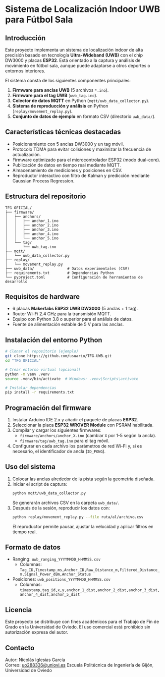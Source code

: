 Sistema de Localización Indoor UWB para Fútbol Sala
====================================================

Introducción
------------
Este proyecto implementa un sistema de localización indoor de alta precisión basado en tecnología **Ultra-Wideband (UWB)** con el chip DW3000 y placas **ESP32**. Está orientado a la captura y análisis de movimiento en fútbol sala, aunque puede adaptarse a otros deportes o entornos interiores.

El sistema consta de los siguientes componentes principales:

1. **Firmware para anclas UWB** (5 archivos `*.ino`).  
2. **Firmware para el tag UWB** (`uwb_tag.ino`).  
3. **Colector de datos MQTT** en Python (`mqtt/uwb_data_collector.py`).  
4. **Sistema de reproducción y análisis** en Python (`replay/movement_replay.py`).  
5. **Conjunto de datos de ejemplo** en formato CSV (directorio `uwb_data/`).

Características técnicas destacadas
----------------------------------
* Posicionamiento con 5 anclas DW3000 y un tag móvil.  
* Protocolo TDMA para evitar colisiones y maximizar la frecuencia de actualización.  
* Firmware optimizado para el microcontrolador ESP32 (modo dual-core).  
* Publicación de datos en tiempo real mediante MQTT.  
* Almacenamiento de mediciones y posiciones en CSV.  
* Reproductor interactivo con filtro de Kalman y predicción mediante Gaussian Process Regression.

Estructura del repositorio
-------------------------
```
TFG OFICIAL/
├── firmware/
│   ├── anchors/
│   │   ├── anchor_1.ino
│   │   ├── anchor_2.ino
│   │   ├── anchor_3.ino
│   │   ├── anchor_4.ino
│   │   └── anchor_5.ino
│   └── tag/
│       └── uwb_tag.ino
├── mqtt/
│   └── uwb_data_collector.py
├── replay/
│   └── movement_replay.py
├── uwb_data/               # Datos experimentales (CSV)
├── requirements.txt        # Dependencias Python
└── pyproject.toml          # Configuración de herramientas de desarrollo
```

Requisitos de hardware
----------------------
* 6 placas **Makerfabs ESP32 UWB DW3000** (5 anclas + 1 tag).  
* Router Wi-Fi 2.4 GHz para la transmisión MQTT.  
* Equipo con Python 3.8 o superior para el análisis de datos.  
* Fuente de alimentación estable de 5 V para las anclas.

Instalación del entorno Python
------------------------------
```bash
# Clonar el repositorio (ejemplo)
git clone https://github.com/usuario/TFG-UWB.git
cd "TFG OFICIAL"

# Crear entorno virtual (opcional)
python -m venv .venv
source .venv/bin/activate  # Windows: .venv\Scripts\activate

# Instalar dependencias
pip install -r requirements.txt
```

Programación del firmware
-------------------------
1. Instalar Arduino IDE 2.x y añadir el paquete de placas **ESP32**.  
2. Seleccionar la placa **ESP32 WROVER Module** con PSRAM habilitada.  
3. Compilar y cargar los siguientes firmwares:
   * `firmware/anchors/anchor_X.ino` (cambiar `X` por 1-5 según la ancla).  
   * `firmware/tag/uwb_tag.ino` para el tag móvil.
4. Configurar en cada archivo los parámetros de red Wi-Fi y, si es necesario, el identificador de ancla (`ID_PONG`).

Uso del sistema
---------------
1. Colocar las anclas alrededor de la pista según la geometría diseñada.  
2. Iniciar el script de captura:
   ```bash
   python mqtt/uwb_data_collector.py
   ```
   Se generarán archivos CSV en la carpeta `uwb_data/`.
3. Después de la sesión, reproducir los datos con:
   ```bash
   python replay/movement_replay.py --file ruta/al/archivo.csv
   ```
   El reproductor permite pausar, ajustar la velocidad y aplicar filtros en tiempo real.

Formato de datos
----------------
* Ranging: `uwb_ranging_YYYYMMDD_HHMMSS.csv`  
  * Columnas: `Tag_ID,Timestamp_ms,Anchor_ID,Raw_Distance_m,Filtered_Distance_m,Signal_Power_dBm,Anchor_Status`
* Posiciones: `uwb_positions_YYYYMMDD_HHMMSS.csv`  
  * Columnas: `timestamp,tag_id,x,y,anchor_1_dist,anchor_2_dist,anchor_3_dist,anchor_4_dist,anchor_5_dist`

Licencia
--------
Este proyecto se distribuye con fines académicos para el Trabajo de Fin de Grado en la Universidad de Oviedo. El uso comercial está prohibido sin autorización expresa del autor.

Contacto
--------
Autor: Nicolás Iglesias García  
Correo: uo288336@uniovi.es
Escuela Politécnica de Ingeniería de Gijón, Universidad de Oviedo